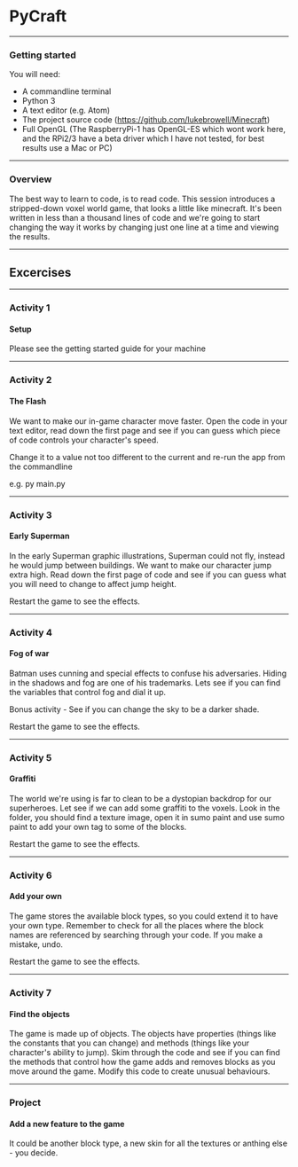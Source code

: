 # PyCraft

---

### Getting started

You will need:
- A commandline terminal
- Python 3
- A text editor (e.g. Atom)
- The project source code (https://github.com/lukebrowell/Minecraft)
- Full OpenGL (The RaspberryPi-1 has OpenGL-ES which wont work here, and the RPi2/3 have a beta driver which I have not tested, for best results use a Mac or PC)

---
### Overview

The best way to learn to code, is to read code. This session introduces a stripped-down voxel world game, that looks a little like minecraft. It's been written in less than a thousand lines of code and we're going to start changing the way it works by changing just one line at a time and viewing the results.

---
## Excercises

---

### Activity 1

#### Setup

Please see the getting started guide for your machine

---
### Activity 2

#### The Flash

We want to make our in-game character move faster. Open the code in your text editor, read down the first page and see if you can guess which piece of code controls your character's speed.

Change it to a value not too different to the current and re-run the app from the commandline

e.g. py main.py

---
### Activity 3

#### Early Superman

In the early Superman graphic illustrations, Superman could not fly, instead he would jump between buildings. We want to make our character jump extra high. Read down the first page of code and see if you can guess what you will need to change to affect jump height.

Restart the game to see the effects.

---
### Activity 4
#### Fog of war

Batman uses cunning and special effects to confuse his adversaries. Hiding in the shadows and fog are one of his trademarks. Lets see if you can find the variables that control fog and dial it up.

Bonus activity - See if you can change the sky to be a darker shade.

Restart the game to see the effects.

---
### Activity 5
#### Graffiti 

The world we're using is far to clean to be a dystopian backdrop for our superheroes. Let see if we can add some graffiti to the voxels. Look in the folder, you should find a texture image, open it in sumo paint and use sumo paint to add your own tag to some of the blocks. 

Restart the game to see the effects.


---
### Activity 6
#### Add your own

The game stores the available block types, so you could extend it to have your own type. Remember to check for all the places where the block names are referenced by searching through your code. If you make a mistake, undo.

Restart the game to see the effects.

---

### Activity 7
#### Find the objects

The game is made up of objects. The objects have properties (things like the constants that you can change) and methods (things like your character's ability to jump). Skim through the code and see if you can find the methods that control how the game adds and removes blocks as you move around the game. Modify this code to create unusual behaviours.

---

### Project
#### Add a new feature to the game

It could be another block type, a new skin for all the textures or anthing else - you decide.